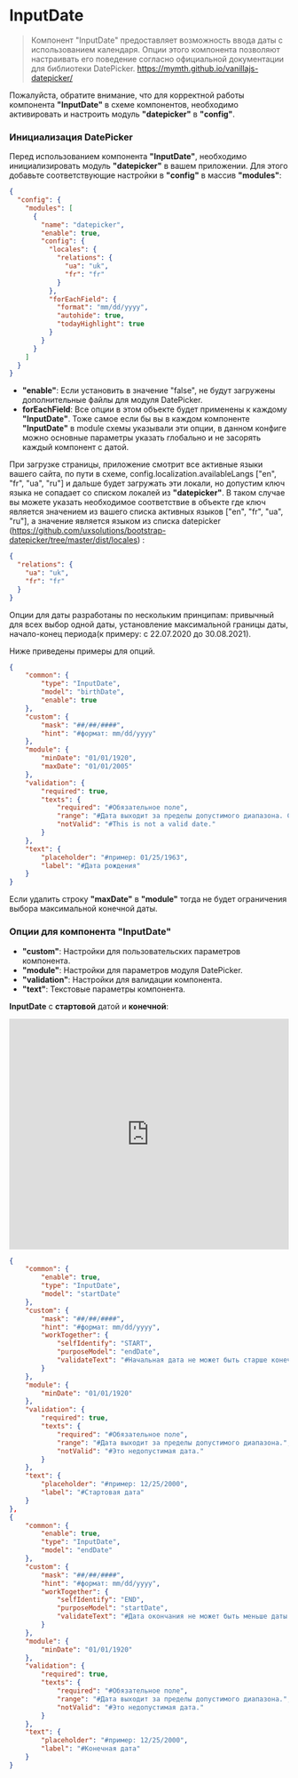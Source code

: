 # InputDate

> Компонент "InputDate" предоставляет возможность ввода даты с использованием календаря. Опции этого компонента позволяют настраивать его поведение согласно официальной документации для библиотеки DatePicker. https://mymth.github.io/vanillajs-datepicker/

Пожалуйста, обратите внимание, что для корректной работы компонента **"InputDate"** в схеме компонентов, необходимо активировать и настроить модуль **"datepicker"** в **"config"**.

### Инициализация DatePicker

Перед использованием компонента **"InputDate"**, необходимо инициализировать модуль **"datepicker"** в вашем приложении. Для этого добавьте соответствующие настройки в **"config"** в массив **"modules"**:

```json
{
  "config": {
    "modules": [
      {
        "name": "datepicker",
        "enable": true,
        "config": {
          "locales": {
            "relations": {
              "ua": "uk",
              "fr": "fr"
            }
          },
          "forEachField": {
            "format": "mm/dd/yyyy",
            "autohide": true,
            "todayHighlight": true
          }
        }
      }
    ]
  }
}
```

- **"enable"**: Если установить в значение "false", не будут загружены дополнительные файлы для модуля DatePicker.
- **forEachField**: Все опции в этом объекте будет применены к каждому **"InputDate"**. Тоже самое если бы вы в каждом компоненте **"InputDate"** в module схемы указывали эти опции, в данном конфиге можно основные параметры указать глобально и не засорять каждый компонент с датой.

При загрузке страницы, приложение смотрит все активные языки вашего сайта, по пути в схеме, config.localization.availableLangs ["en", "fr", "ua", "ru"] и дальше будет загружать эти локали, но допустим ключ языка не сопадает со списком локалей из **"datepicker"**. В таком случае вы можете указать необходимое соответствие в объекте где ключ является значением из вашего списка активных языков ["en", "fr", "ua", "ru"], а значение является языком из списка datepicker (https://github.com/uxsolutions/bootstrap-datepicker/tree/master/dist/locales) :

```json
{
  "relations": {
    "ua": "uk",
    "fr": "fr"
  }
}
```

Опции для даты разработаны по нескольким принципам: привычный для всех выбор одной даты, установление максимальной границы даты, начало-конец периода(к примеру: с 22.07.2020 до 30.08.2021).

Ниже приведены примеры для опций.

```json
{
    "common": {
        "type": "InputDate",
        "model": "birthDate",
        "enable": true
    },
    "custom": {
        "mask": "##/##/####",
        "hint": "#формат: mm/dd/yyyy"
    },
    "module": {
        "minDate": "01/01/1920",
        "maxDate": "01/01/2005"
    },
    "validation": {
        "required": true,
        "texts": {
            "required": "#Обязательное поле",
            "range": "#Дата выходит за пределы допустимого диапазона. С 01.01.1920 по 01.01.2005",
            "notValid": "#This is not a valid date."
        }
    },
    "text": {
        "placeholder": "#пример: 01/25/1963",
        "label": "#Дата рождения"
    }
}
```

Если удалить строку **"maxDate"** в **"module"** тогда не будет ограничения выбора максимальной конечной даты.

### Опции для компонента "InputDate"

- **"custom"**: Настройки для пользовательских параметров компонента.
- **"module"**: Настройки для параметров модуля DatePicker.
- **"validation"**: Настройки для валидации компонента.
- **"text"**: Текстовые параметры компонента.

**InputDate** с **стартовой** датой и **конечной**:

<iframe  frameborder="0"
style=" width: 100%; height: 415px" src="https://docks-demo.netlify.app/examples/InputDate/StartEnd/startEnd.html">
</iframe>

```json
{
    "common": {
        "enable": true,
        "type": "InputDate",
        "model": "startDate"
    },
    "custom": {
        "mask": "##/##/####",
        "hint": "#формат: mm/dd/yyyy",
        "workTogether": {
            "selfIdentify": "START",
            "purposeModel": "endDate",
            "validateText": "#Начальная дата не может быть старше конечной."
        }
    },
    "module": {
        "minDate": "01/01/1920"
    },
    "validation": {
        "required": true,
        "texts": {
            "required": "#Обязательное поле",
            "range": "#Дата выходит за пределы допустимого диапазона.",
            "notValid": "#Это недопустимая дата."
        }
    },
    "text": {
        "placeholder": "#пример: 12/25/2000",
        "label": "#Стартовая дата"
    }
},
{
    "common": {
        "enable": true,
        "type": "InputDate",
        "model": "endDate"
    },
    "custom": {
        "mask": "##/##/####",
        "hint": "#формат: mm/dd/yyyy",
        "workTogether": {
            "selfIdentify": "END",
            "purposeModel": "startDate",
            "validateText": "#Дата окончания не может быть меньше даты начала"
        }
    },
    "module": {
        "minDate": "01/01/1920"
    },
    "validation": {
        "required": true,
        "texts": {
            "required": "#Обязательное поле",
            "range": "#Дата выходит за пределы допустимого диапазона.",
            "notValid": "#Это недопустимая дата."
        }
    },
    "text": {
        "placeholder": "#пример: 12/25/2000",
        "label": "#Конечная дата"
    }
}
```